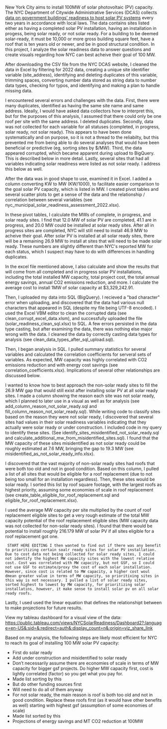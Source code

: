New York City aims to install 100MW of solar photovoltaic (PV) capacity. The NYC Department of Citywide Administrative Services (DCAS) collects [data on government buildings' readiness to host solar PV systems](https://data.cityofnewyork.us/City-Government/City-of-New-York-Municipal-Solar-Readiness-Assessm/cfz5-6fvh/about_data) every two years in accordance with local laws. The data contains sites listed either as having a completed solar PV installation, having an installation in progess, being solar ready, or not solar ready. For a building to be deemed solar-ready, it must be 10,000 or more gross building square feet, have a roof that is ten years old or newer, and be in good structural condition. In this project, I analyze the solar readiness data to answer questions and create visuals regarding how NYC can best acheive their goal of 100 MW.

After downloading the CSV file from the NYC DCAS website, I cleaned the data in Excel by filtering for 2022 data, creating a unique site identifier variable (site_address), identifying and deleting duplicates of this variable, trimming spaces, converting number data stored as string data to number data types, checking for typos, and identifying and making a plan to handle missing data.

I encountered several errors and challenges with the data. First, there were many duplicates, identified as having the same site name and same address. Ideally, I would have asked data collectors how to interpret this, but for the purposes of this analysis, I assumed that there could only be one roof per site with the same address. I deleted duplicates. Secondly, data was not collected for each variable for all statuses (completed, in progress, solar ready, not solar ready). This appears to have been done systematically and on purpose, so it is not a thread to the reliabilty, but this prevented me from being able to do several analyses that would have been beneficial or predictive (eg, sorting sites by $/MW). Third, the data appeared corrupted, which became apparent during upload to BigQuery. This is described below in more detail. Lastly, several sites that had all variables indicating solar readiness were listed as not solar ready. I address this below as well.

After the data was in good shape to use, examined it in Excel. I added a column converting KW to MW (KW/1000), to facilitate easier comparison to the goal solar PV capacity, which is listed in MW. I created pivot tables and several scatter plots to get a sense of the data and the relationship / correlation between several variables (see nyc_municipal_solar_readiness_assessment_2022.xlsx). 

In these pivot tables, I calculate the MWs of complete, in progress, and solar ready sites. I find that 12.0 MW of solar PV are completed, 41.1 are in progress, and 20.0 MW could be installed at solar ready sites. After all in progress sites are completed, NYC will still need to install 46.9 MW to acheive their goal. After solar PV is installed at all solar ready sites, there will be a remaining 26.9 MW to install at sites that will need to be made solar ready. These numbers are slightly different than NYC's reported MW for each status, which I suspect may have to do with differences in handling duplicates. 

In the excel file mentioned above, I also calculate and show the results that will come from all completed and in progress solar PV installations, including the total installed MW capacity, total project cost, the total annual energy savings, annual CO2 emissions reduction, and more. I calculate the average cost to install 1MW of solar capacity at $3,329,242.91.

Then, I uploaded my data into SQL (BigQuery). I recieved a "bad character" error when uploading, and discovered that the data had various null characters that appeared in SQL (despite my file being UTF-8 encoded). I used the Excel VBM editor to clean the corrupted data (see clean_corrupt_excel_data.xlsm), and successfully uploaded the file (solar_readiness_clean_sql.xlsx) to SQL. A few errors persisted in the data type casting, but after examining the data, there was nothing else major wrong with the data. I cleaned the data by correctly casting data types for analysis (see clean_data_types_after_sql_upload.sql).

Then, I began analysis in SQL. I pulled summary statistics for several variables and calculated the correlation coefficients for serveral sets of variables. As expected, MW capacity was highly correlated with CO2 emissions reduction and with energy cost savings (see correlation_coefficients.xlsx). Implications of several other relationships are discussed below.

I wanted to know how to best approach the non-solar ready sites to fill the 26.9 MW gap that would still exist after installing solar PV at all solar ready sites. I made a column showing the reason each site was not solar ready, which I planned to later use in a visual as well as for analysis (see add_column_reason_not_solar_ready.sql and fill_column_reason_not_solar_ready.sql). While writing code to classify sites based on the reason they were not solar ready, I discovered that several sites had values in their solar readiness variables indicating that they actually were solar ready or under construction. I included code in my query to identify these sites. (See identify_sites_misidentified_not_solar_ready.sql and calculate_additional_mw_from_misidentified_sites.sql). I found that the MW capacity of these sites misidentified as not solar ready could be roughly estimated at 7.6 MW, bringing the gap to 19.3 MW (see misidentified_as_not_solar_ready_info.xlsx).

I discovered that the vast majority of non-solar ready sites had roofs that were both too old and not in good condition. Based on this column, I pulled a list of all sites that would be eligible for a roof replacement (due to not being too small for an installation regardless). Then, these sites would be solar ready. I sorted this list by roof square footage, with the largest roofs as highest priority, assuming some economies of scale in roof replacement (see create_table_eligible_for_roof_replacement.sql and eligible_for_roof_replacement.xlsx).

I used the average MW capacity per site multiplied by the count of roof replacement eligible sites to get a very rough estimate of the total MW capacity potential of the roof replacement eligible sites (MW capacity data was not collected for non-solar ready sites). I found that there would be potential to install roughly 216.179 MW of solar PV if all sites eligible for a roof replacement got one.

     START HERE EDITING I then wanted to find out if there was any benefit to prioritizing certain soalr ready sites for solar PV installation. Due to cost data not being collected for solar ready sites, I could not identify the highest MW capacity sites with the lowest relative cost. Cost was correlated with MW capacity, but not GSF, so I could not use GSF to estimate/proxy the cost of each solar installation. However, since cost is related to MW capacity, a higher cost woul dmean greater value in terms of MW capacity, so prioritixing sites in this way is not necessary. I pulled a list of solar ready sites, sorted highest to lowest by MW capacity, for prioritizing solar installatins, however, it make sense to install solar pv on all solar ready roofs.  

Lastly, I used used the linear equation that defines the relationshipt between to make projections for future results.

View my tableau dashboard for a visual view of the data: https://public.tableau.com/views/NYCSolarReadiness/Dashboard2?:language=en-US&:sid=&:redirect=auth&:display_count=n&:origin=viz_share_link

Based on my analysis, the following steps are likely most efficient for NYC to reach its goal of installing 100 MW solar PV capacity:
<ul>
<li>First do solar ready</li>
<li>Add under construction and misidentified to solar ready</li>
<li>Don’t necessarily assume there are economies of scale in terms of MW capacity for bigger gsf projects. Do higher MW capacity first, cost is lightly correlated (factor) so you get what you pay for.</li>
<li>Made list sorting by this</li>
<li>But do other funding sources first</li>
<li>Will need to do all of them anyway</li>
<li>For not solar ready, the main reason is roof is both too old and not in good condition. Replace these roofs first (as it would have other benefits as well) starting with highest gsf (assumption of some economies of scale)</li>
<li>Made list sorted by this</li>
<li>Projections of energy savings and MT CO2 reduction at 100MW</li>
</ul>








